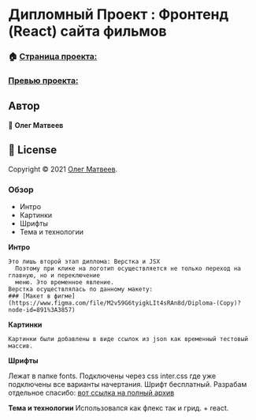 # Дипломный Проект : Фронтенд (React) сайта фильмов
### 🏠 [Страница проекта:](https://github.com/Oleg-DobryiKot/movie-explorer-frontend)

###  [Превью проекта:](https://matveev-oleg.nomoredomains.club)

## Автор
👤 **Олег Матвеев**
## 📝 License
Copyright © 2021 [Олег Матвеев](https://github.com/Oleg-DobryiKot).

### Обзор
* Интро
* Картинки
* Шрифты
* Тема и технологии

**Интро**
	
	Это лишь второй этап диплома: Верстка и JSX 
	  Поэтому при клике на логотип осуществляется не только переход на главную, но и переключение 
	  меню. Это временное явление.
	Верстка осуществлялась по данному макету:
	### [Макет в фигме](https://www.figma.com/file/M2v59G6tyigkLIt4sRAn8d/Diploma-(Copy)?node-id=891%3A3857)

**Картинки**

	Картинки были добавлены в виде ссылок из json как временный тестовый массив.

**Шрифты**

Лежат в папке fonts. Подключены через css inter.css где уже подключены все варианты начертания.
Шрифт бесплатный. Разрабам отдельное спасибо: [вот ссылка на полный архив](https://rsms.me/inter/)

**Тема и технологии** 
Использовался как флекс так и грид. + react.